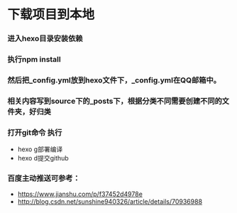 # 下载项目到本地
### 进入hexo目录安装依赖
### 执行npm install 
### 然后把_config.yml放到hexo文件下，_config.yml在QQ邮箱中。
### 相关内容写到source下的_posts下，根据分类不同需要创建不同的文件夹，好归类
### 打开git命令 执行
- hexo g部署编译
- hexo d提交github
### 百度主动推送可参考：
- https://www.jianshu.com/p/f37452d4978e
- http://blog.csdn.net/sunshine940326/article/details/70936988
